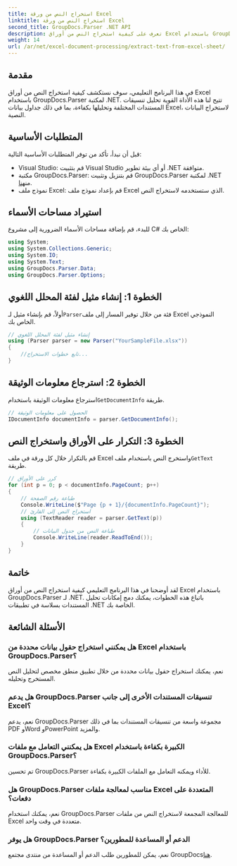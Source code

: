 ```yaml
---
title: استخراج النص من ورقة Excel
linktitle: استخراج النص من ورقة Excel
second_title: GroupDocs.Parser .NET API
description: تعرف على كيفية استخراج النص من أوراق Excel باستخدام GroupDocs.Parser لـ .NET. خطوات بسيطة لاستخراج النص بشكل فعال.
weight: 14
url: /ar/net/excel-document-processing/extract-text-from-excel-sheet/
---
```

## مقدمة
في هذا البرنامج التعليمي، سوف نستكشف كيفية استخراج النص من أوراق Excel باستخدام GroupDocs.Parser لمكتبة .NET. تتيح لنا هذه الأداة القوية تحليل تنسيقات المستندات المختلفة وتحليلها بكفاءة، بما في ذلك جداول بيانات Excel، لاستخراج البيانات النصية.
## المتطلبات الأساسية
قبل أن نبدأ، تأكد من توفر المتطلبات الأساسية التالية:
- Visual Studio: قم بتثبيت Visual Studio أو أي بيئة تطوير .NET متوافقة.
-  مكتبة GroupDocs.Parser: قم بتنزيل وتثبيت GroupDocs.Parser لمكتبة .NET من[هنا](https://releases.groupdocs.com/parser/net/).
- نموذج ملف Excel: قم بإعداد نموذج ملف Excel الذي ستستخدمه لاستخراج النص.

## استيراد مساحات الأسماء
للبدء، قم بإضافة مساحات الأسماء الضرورية إلى مشروع C# الخاص بك:
```csharp
using System;
using System.Collections.Generic;
using System.IO;
using System.Text;
using GroupDocs.Parser.Data;
using GroupDocs.Parser.Options;
```
## الخطوة 1: إنشاء مثيل لفئة المحلل اللغوي
 أولاً، قم بإنشاء مثيل لـ`Parser`فئة من خلال توفير المسار إلى ملف Excel النموذجي الخاص بك.
```csharp
// إنشاء مثيل لفئة المحلل اللغوي
using (Parser parser = new Parser("YourSampleFile.xlsx"))
{
    //تابع خطوات الاستخراج...
}
```
## الخطوة 2: استرجاع معلومات الوثيقة
 استرجاع معلومات الوثيقة باستخدام`GetDocumentInfo` طريقة.
```csharp
// الحصول على معلومات الوثيقة
IDocumentInfo documentInfo = parser.GetDocumentInfo();
```
## الخطوة 3: التكرار على الأوراق واستخراج النص
 قم بالتكرار خلال كل ورقة في ملف Excel واستخرج النص باستخدام ملف`GetText` طريقة.
```csharp
// كرر على الأوراق
for (int p = 0; p < documentInfo.PageCount; p++)
{
    // طباعة رقم الصفحة
    Console.WriteLine($"Page {p + 1}/{documentInfo.PageCount}");
    // استخراج النص إلى القارئ
    using (TextReader reader = parser.GetText(p))
    {
        // طباعة النص من جدول البيانات
        Console.WriteLine(reader.ReadToEnd());
    }
}
```

## خاتمة
لقد أوضحنا في هذا البرنامج التعليمي كيفية استخراج النص من أوراق Excel باستخدام GroupDocs.Parser لـ .NET. باتباع هذه الخطوات، يمكنك دمج إمكانات تحليل المستندات بسلاسة في تطبيقات .NET الخاصة بك.

## الأسئلة الشائعة
### هل يمكنني استخراج حقول بيانات محددة من Excel باستخدام GroupDocs.Parser؟
نعم، يمكنك استخراج حقول بيانات محددة من خلال تطبيق منطق مخصص لتحليل النص المستخرج وتحليله.
### هل يدعم GroupDocs.Parser تنسيقات المستندات الأخرى إلى جانب Excel؟
نعم، يدعم GroupDocs.Parser مجموعة واسعة من تنسيقات المستندات بما في ذلك PDF وWord وPowerPoint والمزيد.
### هل يمكنني التعامل مع ملفات Excel الكبيرة بكفاءة باستخدام GroupDocs.Parser؟
تم تحسين GroupDocs.Parser للأداء ويمكنه التعامل مع الملفات الكبيرة بكفاءة.
### هل GroupDocs.Parser مناسب لمعالجة ملفات Excel المتعددة على دفعات؟
نعم، يمكنك استخدام GroupDocs.Parser للمعالجة المجمعة لاستخراج النص من ملفات Excel متعددة في وقت واحد.
### هل يوفر GroupDocs.Parser الدعم أو المساعدة للمطورين؟
 نعم، يمكن للمطورين طلب الدعم أو المساعدة من منتدى مجتمع GroupDocs[هنا](https://forum.groupdocs.com/c/parser/17).